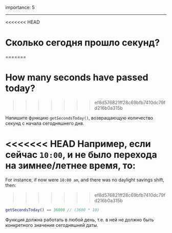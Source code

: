 importance: 5

---

<<<<<<< HEAD
# Сколько сегодня прошло секунд?
=======
# How many seconds have passed today?
>>>>>>> ef8d576821ff28c69bfb7410dc79fd216b0a315b

Напишите функцию `getSecondsToday()`, возвращающую количество секунд с начала сегодняшнего дня.

<<<<<<< HEAD
Например, если сейчас `10:00`, и не было перехода на зимнее/летнее время, то:
=======
For instance, if now were `10:00 am`, and there was no daylight savings shift, then:
>>>>>>> ef8d576821ff28c69bfb7410dc79fd216b0a315b

```js
getSecondsToday() == 36000 // (3600 * 10)
```

Функция должна работать в любой день, т.е. в ней не должно быть конкретного значения сегодняшней даты.

